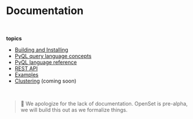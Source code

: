 # Documentation

&nbsp;

**topics**

* [Building and Installing](https://github.com/perple-io/openset/tree/master/docs/build_install)  
* [PyQL query language concepts](https://github.com/perple-io/openset/tree/master/docs/pyql/README.md)
* [PyQL language reference](https://github.com/perple-io/openset/blob/master/docs/pyql/language_reference.md)
* [REST API](https://github.com/perple-io/openset/tree/master/docs/rest/README.md)
* [Examples](https://github.com/opset/openset_samples)  
* [Clustering](#) (coming soon)

&nbsp;
&nbsp;
>:pushpin: We apologize for the lack of documentation. OpenSet is pre-alpha, we will build this out as we formalize things.